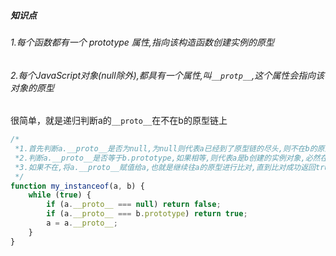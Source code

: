 ##### 知识点

###### 1.每个函数都有一个 prototype 属性,指向该构造函数创建实例的原型

###### 2.每个JavaScript对象(null除外),都具有一个属性,叫`__protp__`,这个属性会指向该对象的原型

###### 

很简单，就是递归判断a的`__proto__`在不在b的原型链上

```js
/*
 *1.首先判断a.__proto__是否为null,为null则代表a已经到了原型链的尽头,则不在b的原型链上
 *2.判断a.__proto__是否等于b.prototype,如果相等,则代表a是b创建的实例对象,必然在原型链上
 *3.如果不在,将a.__proto__赋值给a,也就是继续往a的原型进行比对,直到比对成功返回true.或者比对到了a原型 链的尽头,也就是a.__proto__ === null,返回false
 */
function my_instanceof(a, b) {
    while (true) {
        if (a.__proto__ === null) return false;
        if (a.__proto__ === b.prototype) return true;
        a = a.__proto__;
    }
}

```

